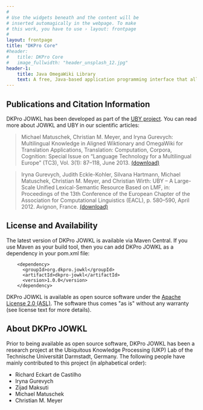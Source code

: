 ```yaml
---
#
# Use the widgets beneath and the content will be
# inserted automagically in the webpage. To make
# this work, you have to use › layout: frontpage
#
layout: frontpage
title: "DKPro Core"
#header:
#	title: DKPro Core
#   image_fullwidth: "header_unsplash_12.jpg"
header-1:
    title: Java OmegaWiki Library
    text: A free, Java-based application programming interface that allows to access all information in the free, multi-lingual online dictionary. Core features: fast and efficient access to ... Many NLP tools are already freely available in the NLP research community. DKPro Core provides Apache UIMA components wrapping these tools (and some original tools) so they can be used interchangeably in UIMA processing pipelines. DKPro Core builds heavily on uimaFIT which allows for rapid and easy development of NLP processing pipelines, for wrapping existing tools and for creating original UIMA components.
---
```



Publications and Citation Information
-------------------------------------

DKPro JOWKL has been developed as part of the [UBY project][2]. You can read more 
about JOWKL and UBY in our scientific articles:

> Michael Matuschek, Christian M. Meyer, and Iryna Gurevych: Multilingual 
  Knowledge in Aligned Wiktionary and Omega­Wiki for Translation Applications, 
  Translation: Computation, Corpora, Cognition: Special Issue on “Language 
  Technology for a Multilingual Europe” (TC3), Vol. 3(1): 87–118, June 2013.
  [(download)][3]

> Iryna Gurevych, Judith Eckle-Kohler, Silvana Hartmann, Michael Matuschek, 
  Christian M. Meyer, and Christian Wirth: UBY – A Large-Scale Unified 
  Lexical-Semantic Resource Based on LMF, in: Proceedings of the 13th 
  Conference of the European Chapter of the Association for Computational 
  Linguistics (EACL), p. 580–590, April 2012. Avignon, France.
  [(download)][4]  


License and Availability
------------------------

The latest version of DKPro JOWKL is available via Maven Central. 
If you use Maven as your build tool, then you can add DKPro JOWKL 
as a dependency in your pom.xml file:

		<dependency>
		  <groupId>org.dkpro.jowkl</groupId>
		  <artifactId>dkpro-jowkl</artifactId>
		  <version>1.0.0</version>
		</dependency>

DKPro JOWKL is available as open source software under the 
[Apache License 2.0 (ASL)][5]. The software thus comes "as is" without any 
warranty (see license text for more details).


About DKPro JOWKL
-----------------

Prior to being available as open source software, DKPro JOWKL has been 
a research project at the Ubiquitous Knowledge Processing (UKP) Lab of 
the Technische Universität Darmstadt, Germany. The following people have 
mainly contributed to this project (in alphabetical order):

* Richard Eckart de Castilho
* Iryna Gurevych
* Zijad Maksuti
* Michael Matuschek
* Christian M. Meyer


[1]: http://www.omegawiki.org/
[2]: http://www.ukp.informatik.tu-darmstadt.de/uby/
[3]: http://www.t-c3.org/index.php/t-c3/article/view/20
[4]: http://www.aclweb.org/anthology/E/E12/E12-1059.pdf
[5]: http://www.apache.org/licenses/LICENSE-2.0
